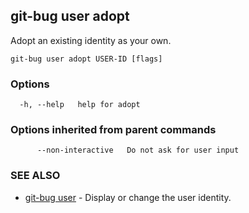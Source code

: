 ## git-bug user adopt

Adopt an existing identity as your own.

```
git-bug user adopt USER-ID [flags]
```

### Options

```
  -h, --help   help for adopt
```

### Options inherited from parent commands

```
      --non-interactive   Do not ask for user input
```

### SEE ALSO

* [git-bug user](git-bug_user.md)	 - Display or change the user identity.

